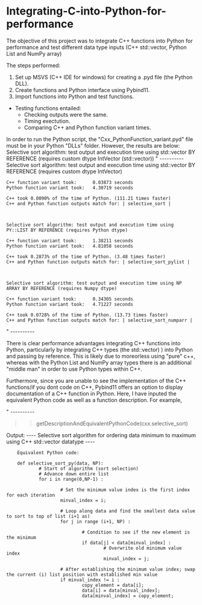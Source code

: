 # Integrating-C-into-Python-for-performance

The objective of this project was to integrate C++ functions into Python for performance and test different data type inputs 
(C++ std::vector, Python List and NumPy array)

The steps performed: 
1. Set up MSVS (C++ IDE for windows) for creating a .pyd file (the Python DLL). 
2. Create functions and Python interface using Pybind11. 
3. Import functions into Python and test functions. 
  - Testing functions entailed:
    - Checking outputs were the same. 
    - Timing exectution.
    - Comparing C++ and Python function variant times. 
    
    
In order to run the Python script, the "Cxx_PythonFunction_variant.pyd" file must be in your Python "DLLs" folder. However, the results are
below: 
  Selective sort algorithm: test output and execution time using std::vector BY REFERENCE (requires custom dtype IntVector (std::vector<int>))
" ----------
    Selective sort algorithm: test output and execution time using std::vector BY REFERENCE (requires custom dtype IntVector)

    C++ function variant took:      0.03873 seconds
    Python function variant took:   4.30719 seconds

    C++ took 0.0090% of the time of Python. (111.21 times faster)
    C++ and Python function outputs match for: | selective_sort | 



    Selective sort algorithm: test output and execution time using PY::LIST BY REFERENCE (requires Python dtype)

    C++ function variant took:      1.38211 seconds
    Python function variant took:   4.81058 seconds

    C++ took 0.2873% of the time of Python. (3.48 times faster)
    C++ and Python function outputs match for: | selective_sort_pylist | 



    Selective sort algorithm: test output and execution time using NP ARRAY BY REFERENCE (requires Numpy dtype)

    C++ function variant took:      0.34305 seconds
    Python function variant took:   4.71227 seconds

    C++ took 0.0728% of the time of Python. (13.73 times faster)
    C++ and Python function outputs match for: | selective_sort_numparr | 
" ----------


There is clear performance advantages integrating C++ functions into Python, particularly by integrating C++ types (the std::vector<int>)
) into Python and passing by reference. This is likely due to moreorless using "pure" c++, whereas with the Python List and NumPy array types
there is an additional "middle man" in order to use Python types within C++. 

Furthermore, since you are unable to see the implementation of the C++ functions/if you dont code on C++, Pybind11 offers an option
to display documentation of a C++ function in Python. Here, I have inputed the equivalent Python code as well as a function description. 
For example, 

" ----------
>> getDescriptionAndEquivalentPythonCode(cxx.selective_sort)

Output:
        ---- Selective sort algorithm for ordering data minimum to maximum using C++ std::vector<int> datatype ----

        Equivalent Python code: 

        def selective_sort_py(data, NP): 
                # Start of algorithm (sort selection)
                # Advance down entire list 
                for i in range(0,NP-1) :
        
                        # Set the minimum value index is the first index for each iteration 
                        minval_index = i; 
        
                        # Loop along data and find the smallest data value to sort to top of list (i+1 as)
                        for j in range (i+1, NP) :
            
                                # Condition to see if the new element is the minimum 
                                if data[j] < data[minval_index] :
                                        # Overwrite old minimum value index
                                        minval_index = j; 
        
                        # After establishing the minimum value index; swap the current (i) list position with established min value
                        if minval_index != i :
                                copy_element = data[i]; 
                                data[i] = data[minval_index];
                                data[minval_index] = copy_element;
